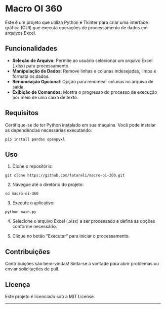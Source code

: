 Macro OI 360
============

Este é um projeto que utiliza Python e Tkinter para criar uma interface gráfica (GUI) que executa operações de processamento de dados em arquivos Excel.

Funcionalidades
---------------

*   **Seleção de Arquivo**: Permite ao usuário selecionar um arquivo Excel (.xlsx) para processamento.
*   **Manipulação de Dados**: Remove linhas e colunas indesejadas, limpa e formata os dados.
*   **Renomeação Opcional**: Opção para renomear colunas no arquivo de saída.
*   **Exibição de Comandos**: Mostra o progresso do processo de execução por meio de uma caixa de texto.

Requisitos
----------

Certifique-se de ter Python instalado em sua máquina. Você pode instalar as dependências necessárias executando:

`pip install pandas openpyxl`

Uso
---

1.  Clone o repositório:

`git clone https://github.com/fatareli/macro-oi-360.git`

2.  Navegue até o diretório do projeto:

`cd macro-oi-360`

3.  Execute o aplicativo:

`python main.py`

4.  Selecione o arquivo Excel (.xlsx) a ser processado e defina as opções conforme necessário.
    
5.  Clique no botão "Executar" para iniciar o processamento.
    

Contribuições
-------------

Contribuições são bem-vindas! Sinta-se à vontade para abrir problemas ou enviar solicitações de pull.

Licença
-------

Este projeto é licenciado sob a MIT License.

* * *

